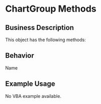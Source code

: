 # ChartGroup Methods

## Business Description
This object has the following methods:

## Behavior
Name

## Example Usage
No VBA example available.